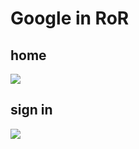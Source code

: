 Google in RoR
=======
## home
![](https://raw.github.com/kumabotz/gror/master/raw/home.png)

## sign in
![](https://raw.github.com/kumabotz/gror/master/raw/signin.png)

